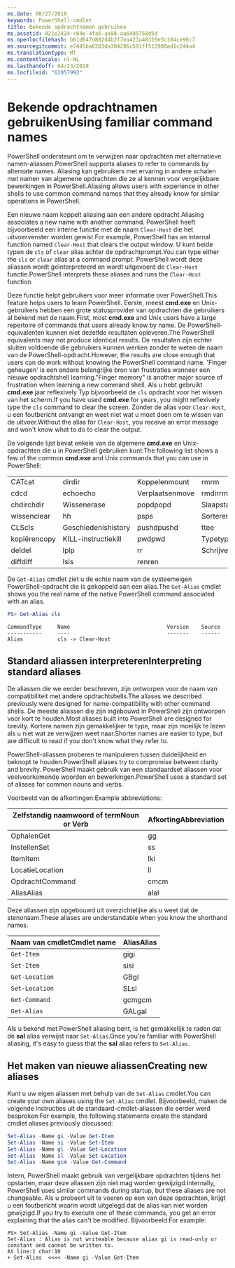 ```yaml
---
ms.date: 08/27/2018
keywords: PowerShell-cmdlet
title: Bekende opdrachtnamen gebruiken
ms.assetid: 021e2424-c64e-4fa5-aa98-aa6405758d5d
ms.openlocfilehash: b61d647d882d4b2f7ea423a48319e3c104ce96c7
ms.sourcegitcommit: e7445ba8203da304286c591ff513900ad1c244a4
ms.translationtype: MT
ms.contentlocale: nl-NL
ms.lasthandoff: 04/23/2019
ms.locfileid: "62057992"
---
```

# <a name="using-familiar-command-names"></a><span data-ttu-id="f5c27-103">Bekende opdrachtnamen gebruiken</span><span class="sxs-lookup"><span data-stu-id="f5c27-103">Using familiar command names</span></span>

<span data-ttu-id="f5c27-104">PowerShell ondersteunt om te verwijzen naar opdrachten met alternatieve namen-aliassen.</span><span class="sxs-lookup"><span data-stu-id="f5c27-104">PowerShell supports aliases to refer to commands by alternate names.</span></span> <span data-ttu-id="f5c27-105">Aliasing kan gebruikers met ervaring in andere schalen met namen van algemene opdrachten die ze al kennen voor vergelijkbare bewerkingen in PowerShell.</span><span class="sxs-lookup"><span data-stu-id="f5c27-105">Aliasing allows users with experience in other shells to use common command names that they already know for similar operations in PowerShell.</span></span>

<span data-ttu-id="f5c27-106">Een nieuwe naam koppelt aliasing aan een andere opdracht.</span><span class="sxs-lookup"><span data-stu-id="f5c27-106">Aliasing associates a new name with another command.</span></span> <span data-ttu-id="f5c27-107">PowerShell heeft bijvoorbeeld een interne functie met de naam `Clear-Host` die het uitvoervenster worden gewist.</span><span class="sxs-lookup"><span data-stu-id="f5c27-107">For example, PowerShell has an internal function named `Clear-Host` that clears the output window.</span></span> <span data-ttu-id="f5c27-108">U kunt beide typen de `cls` of `clear` alias achter de opdrachtprompt.</span><span class="sxs-lookup"><span data-stu-id="f5c27-108">You can type either the `cls` or `clear` alias at a command prompt.</span></span> <span data-ttu-id="f5c27-109">PowerShell wordt deze aliassen wordt geïnterpreteerd en wordt uitgevoerd de `Clear-Host` functie.</span><span class="sxs-lookup"><span data-stu-id="f5c27-109">PowerShell interprets these aliases and runs the `Clear-Host` function.</span></span>

<span data-ttu-id="f5c27-110">Deze functie helpt gebruikers voor meer informatie over PowerShell.</span><span class="sxs-lookup"><span data-stu-id="f5c27-110">This feature helps users to learn PowerShell.</span></span> <span data-ttu-id="f5c27-111">Eerste, meest **cmd.exe** en Unix-gebruikers hebben een grote statusprovider van opdrachten die gebruikers al bekend met de naam.</span><span class="sxs-lookup"><span data-stu-id="f5c27-111">First, most **cmd.exe** and Unix users have a large repertoire of commands that users already know by name.</span></span> <span data-ttu-id="f5c27-112">De PowerShell-equivalenten kunnen niet dezelfde resultaten opleveren.</span><span class="sxs-lookup"><span data-stu-id="f5c27-112">The PowerShell equivalents may not produce identical results.</span></span> <span data-ttu-id="f5c27-113">De resultaten zijn echter sluiten voldoende die gebruikers kunnen werken zonder te weten de naam van de PowerShell-opdracht.</span><span class="sxs-lookup"><span data-stu-id="f5c27-113">However, the results are close enough that users can do work without knowing the PowerShell command name.</span></span> <span data-ttu-id="f5c27-114">'Finger geheugen' is een andere belangrijke bron van frustraties wanneer een nieuwe opdrachtshell learning.</span><span class="sxs-lookup"><span data-stu-id="f5c27-114">"Finger memory" is another major source of frustration when learning a new command shell.</span></span> <span data-ttu-id="f5c27-115">Als u hebt gebruikt **cmd.exe** jaar reflexively Typ bijvoorbeeld de `cls` opdracht voor het wissen van het scherm.</span><span class="sxs-lookup"><span data-stu-id="f5c27-115">If you have used **cmd.exe** for years, you might reflexively type the `cls` command to clear the screen.</span></span> <span data-ttu-id="f5c27-116">Zonder de alias voor `Clear-Host`, u een foutbericht ontvangt en weet niet wat u moet doen om te wissen van de uitvoer.</span><span class="sxs-lookup"><span data-stu-id="f5c27-116">Without the alias for `Clear-Host`, you receive an error message and won't know what to do to clear the output.</span></span>

<span data-ttu-id="f5c27-117">De volgende lijst bevat enkele van de algemene **cmd.exe** en Unix-opdrachten die u in PowerShell gebruiken kunt:</span><span class="sxs-lookup"><span data-stu-id="f5c27-117">The following list shows a few of the common **cmd.exe** and Unix commands that you can use in PowerShell:</span></span>

|||||
|-|-|-|-|
|<span data-ttu-id="f5c27-118">CAT</span><span class="sxs-lookup"><span data-stu-id="f5c27-118">cat</span></span>|<span data-ttu-id="f5c27-119">dir</span><span class="sxs-lookup"><span data-stu-id="f5c27-119">dir</span></span>|<span data-ttu-id="f5c27-120">Koppelen</span><span class="sxs-lookup"><span data-stu-id="f5c27-120">mount</span></span>|<span data-ttu-id="f5c27-121">rm</span><span class="sxs-lookup"><span data-stu-id="f5c27-121">rm</span></span>|
|<span data-ttu-id="f5c27-122">cd</span><span class="sxs-lookup"><span data-stu-id="f5c27-122">cd</span></span>|<span data-ttu-id="f5c27-123">echo</span><span class="sxs-lookup"><span data-stu-id="f5c27-123">echo</span></span>|<span data-ttu-id="f5c27-124">Verplaatsen</span><span class="sxs-lookup"><span data-stu-id="f5c27-124">move</span></span>|<span data-ttu-id="f5c27-125">rmdir</span><span class="sxs-lookup"><span data-stu-id="f5c27-125">rmdir</span></span>|
|<span data-ttu-id="f5c27-126">chdir</span><span class="sxs-lookup"><span data-stu-id="f5c27-126">chdir</span></span>|<span data-ttu-id="f5c27-127">Wissen</span><span class="sxs-lookup"><span data-stu-id="f5c27-127">erase</span></span>|<span data-ttu-id="f5c27-128">popd</span><span class="sxs-lookup"><span data-stu-id="f5c27-128">popd</span></span>|<span data-ttu-id="f5c27-129">Slaapstand</span><span class="sxs-lookup"><span data-stu-id="f5c27-129">sleep</span></span>|
|<span data-ttu-id="f5c27-130">wissen</span><span class="sxs-lookup"><span data-stu-id="f5c27-130">clear</span></span>|<span data-ttu-id="f5c27-131">h</span><span class="sxs-lookup"><span data-stu-id="f5c27-131">h</span></span>|<span data-ttu-id="f5c27-132">ps</span><span class="sxs-lookup"><span data-stu-id="f5c27-132">ps</span></span>|<span data-ttu-id="f5c27-133">Sorteren</span><span class="sxs-lookup"><span data-stu-id="f5c27-133">sort</span></span>|
|<span data-ttu-id="f5c27-134">CLS</span><span class="sxs-lookup"><span data-stu-id="f5c27-134">cls</span></span>|<span data-ttu-id="f5c27-135">Geschiedenis</span><span class="sxs-lookup"><span data-stu-id="f5c27-135">history</span></span>|<span data-ttu-id="f5c27-136">pushd</span><span class="sxs-lookup"><span data-stu-id="f5c27-136">pushd</span></span>|<span data-ttu-id="f5c27-137">t</span><span class="sxs-lookup"><span data-stu-id="f5c27-137">tee</span></span>|
|<span data-ttu-id="f5c27-138">kopiëren</span><span class="sxs-lookup"><span data-stu-id="f5c27-138">copy</span></span>|<span data-ttu-id="f5c27-139">KILL-instructie</span><span class="sxs-lookup"><span data-stu-id="f5c27-139">kill</span></span>|<span data-ttu-id="f5c27-140">pwd</span><span class="sxs-lookup"><span data-stu-id="f5c27-140">pwd</span></span>|<span data-ttu-id="f5c27-141">Type</span><span class="sxs-lookup"><span data-stu-id="f5c27-141">type</span></span>|
|<span data-ttu-id="f5c27-142">del</span><span class="sxs-lookup"><span data-stu-id="f5c27-142">del</span></span>|<span data-ttu-id="f5c27-143">lp</span><span class="sxs-lookup"><span data-stu-id="f5c27-143">lp</span></span>|<span data-ttu-id="f5c27-144">r</span><span class="sxs-lookup"><span data-stu-id="f5c27-144">r</span></span>|<span data-ttu-id="f5c27-145">Schrijven</span><span class="sxs-lookup"><span data-stu-id="f5c27-145">write</span></span>|
|<span data-ttu-id="f5c27-146">diff</span><span class="sxs-lookup"><span data-stu-id="f5c27-146">diff</span></span>|<span data-ttu-id="f5c27-147">ls</span><span class="sxs-lookup"><span data-stu-id="f5c27-147">ls</span></span>|<span data-ttu-id="f5c27-148">ren</span><span class="sxs-lookup"><span data-stu-id="f5c27-148">ren</span></span>||

<span data-ttu-id="f5c27-149">De `Get-Alias` cmdlet ziet u de echte naam van de systeemeigen PowerShell-opdracht die is gekoppeld aan een alias.</span><span class="sxs-lookup"><span data-stu-id="f5c27-149">The `Get-Alias` cmdlet shows you the real name of the native PowerShell command associated with an alias.</span></span>

```powershell
PS> Get-Alias cls
```

```Output
CommandType     Name                               Version    Source
-----------     ----                               -------    ------
Alias           cls -> Clear-Host
```

## <a name="interpreting-standard-aliases"></a><span data-ttu-id="f5c27-150">Standard aliassen interpreteren</span><span class="sxs-lookup"><span data-stu-id="f5c27-150">Interpreting standard aliases</span></span>

<span data-ttu-id="f5c27-151">De aliassen die we eerder beschreven, zijn ontworpen voor de naam van compatibiliteit met andere opdrachtshells.</span><span class="sxs-lookup"><span data-stu-id="f5c27-151">The aliases we described previously were designed for name-compatibility with other command shells.</span></span>
<span data-ttu-id="f5c27-152">De meeste aliassen die zijn ingebouwd in PowerShell zijn ontworpen voor kort te houden.</span><span class="sxs-lookup"><span data-stu-id="f5c27-152">Most aliases built into PowerShell are designed for brevity.</span></span> <span data-ttu-id="f5c27-153">Kortere namen zijn gemakkelijker te type, maar zijn moeilijk te lezen als u niet wat ze verwijzen weet naar.</span><span class="sxs-lookup"><span data-stu-id="f5c27-153">Shorter names are easier to type, but are difficult to read if you don't know what they refer to.</span></span>

<span data-ttu-id="f5c27-154">PowerShell-aliassen proberen te manipuleren tussen duidelijkheid en beknopt te houden.</span><span class="sxs-lookup"><span data-stu-id="f5c27-154">PowerShell aliases try to compromise between clarity and brevity.</span></span> <span data-ttu-id="f5c27-155">PowerShell maakt gebruik van een standaardset aliassen voor veelvoorkomende woorden en bewerkingen.</span><span class="sxs-lookup"><span data-stu-id="f5c27-155">PowerShell uses a standard set of aliases for common nouns and verbs.</span></span>

<span data-ttu-id="f5c27-156">Voorbeeld van de afkortingen:</span><span class="sxs-lookup"><span data-stu-id="f5c27-156">Example abbreviations:</span></span>

| <span data-ttu-id="f5c27-157">Zelfstandig naamwoord of term</span><span class="sxs-lookup"><span data-stu-id="f5c27-157">Noun or Verb</span></span> | <span data-ttu-id="f5c27-158">Afkorting</span><span class="sxs-lookup"><span data-stu-id="f5c27-158">Abbreviation</span></span> |
|--------------|--------------|
| <span data-ttu-id="f5c27-159">Ophalen</span><span class="sxs-lookup"><span data-stu-id="f5c27-159">Get</span></span>          | <span data-ttu-id="f5c27-160">g</span><span class="sxs-lookup"><span data-stu-id="f5c27-160">g</span></span>            |
| <span data-ttu-id="f5c27-161">Instellen</span><span class="sxs-lookup"><span data-stu-id="f5c27-161">Set</span></span>          | <span data-ttu-id="f5c27-162">s</span><span class="sxs-lookup"><span data-stu-id="f5c27-162">s</span></span>            |
| <span data-ttu-id="f5c27-163">Item</span><span class="sxs-lookup"><span data-stu-id="f5c27-163">Item</span></span>         | <span data-ttu-id="f5c27-164">Ik</span><span class="sxs-lookup"><span data-stu-id="f5c27-164">i</span></span>            |
| <span data-ttu-id="f5c27-165">Locatie</span><span class="sxs-lookup"><span data-stu-id="f5c27-165">Location</span></span>     | <span data-ttu-id="f5c27-166">l</span><span class="sxs-lookup"><span data-stu-id="f5c27-166">l</span></span>            |
| <span data-ttu-id="f5c27-167">Opdracht</span><span class="sxs-lookup"><span data-stu-id="f5c27-167">Command</span></span>      | <span data-ttu-id="f5c27-168">cm</span><span class="sxs-lookup"><span data-stu-id="f5c27-168">cm</span></span>           |
| <span data-ttu-id="f5c27-169">Alias</span><span class="sxs-lookup"><span data-stu-id="f5c27-169">Alias</span></span>        | <span data-ttu-id="f5c27-170">al</span><span class="sxs-lookup"><span data-stu-id="f5c27-170">al</span></span>           |

<span data-ttu-id="f5c27-171">Deze aliassen zijn opgebouwd uit overzichtelijke als u weet dat de stenonaam.</span><span class="sxs-lookup"><span data-stu-id="f5c27-171">These aliases are understandable when you know the shorthand names.</span></span>

| <span data-ttu-id="f5c27-172">Naam van cmdlet</span><span class="sxs-lookup"><span data-stu-id="f5c27-172">Cmdlet name</span></span>    | <span data-ttu-id="f5c27-173">Alias</span><span class="sxs-lookup"><span data-stu-id="f5c27-173">Alias</span></span> |
|----------------|-------|
| `Get-Item`     | <span data-ttu-id="f5c27-174">gi</span><span class="sxs-lookup"><span data-stu-id="f5c27-174">gi</span></span>    |
| `Set-Item`     | <span data-ttu-id="f5c27-175">si</span><span class="sxs-lookup"><span data-stu-id="f5c27-175">si</span></span>    |
| `Get-Location` | <span data-ttu-id="f5c27-176">GB</span><span class="sxs-lookup"><span data-stu-id="f5c27-176">gl</span></span>    |
| `Set-Location` | <span data-ttu-id="f5c27-177">SL</span><span class="sxs-lookup"><span data-stu-id="f5c27-177">sl</span></span>    |
| `Get-Command`  | <span data-ttu-id="f5c27-178">gcm</span><span class="sxs-lookup"><span data-stu-id="f5c27-178">gcm</span></span>   |
| `Get-Alias`    | <span data-ttu-id="f5c27-179">GAL</span><span class="sxs-lookup"><span data-stu-id="f5c27-179">gal</span></span>   |

<span data-ttu-id="f5c27-180">Als u bekend met PowerShell aliasing bent, is het gemakkelijk te raden dat de **sal** alias verwijst naar `Set-Alias`.</span><span class="sxs-lookup"><span data-stu-id="f5c27-180">Once you're familiar with PowerShell aliasing, it's easy to guess that the **sal** alias refers to `Set-Alias`.</span></span>

## <a name="creating-new-aliases"></a><span data-ttu-id="f5c27-181">Het maken van nieuwe aliassen</span><span class="sxs-lookup"><span data-stu-id="f5c27-181">Creating new aliases</span></span>

<span data-ttu-id="f5c27-182">Kunt u uw eigen aliassen met behulp van de `Set-Alias` cmdlet.</span><span class="sxs-lookup"><span data-stu-id="f5c27-182">You can create your own aliases using the `Set-Alias` cmdlet.</span></span> <span data-ttu-id="f5c27-183">Bijvoorbeeld, maken de volgende instructies uit de standaard-cmdlet-aliassen die eerder werd besproken:</span><span class="sxs-lookup"><span data-stu-id="f5c27-183">For example, the following statements create the standard cmdlet aliases previously discussed:</span></span>

```powershell
Set-Alias -Name gi -Value Get-Item
Set-Alias -Name si -Value Set-Item
Set-Alias -Name gl -Value Get-Location
Set-Alias -Name sl -Value Set-Location
Set-Alias -Name gcm -Value Get-Command
```

<span data-ttu-id="f5c27-184">Intern, PowerShell maakt gebruik van vergelijkbare opdrachten tijdens het opstarten, maar deze aliassen zijn niet mag worden gewijzigd.</span><span class="sxs-lookup"><span data-stu-id="f5c27-184">Internally, PowerShell uses similar commands during startup, but these aliases are not changeable.</span></span>
<span data-ttu-id="f5c27-185">Als u probeert uit te voeren op een van deze opdrachten, krijgt u een foutbericht waarin wordt uitgelegd dat de alias kan niet worden gewijzigd.</span><span class="sxs-lookup"><span data-stu-id="f5c27-185">If you try to execute one of these commands, you get an error explaining that the alias can't be modified.</span></span> <span data-ttu-id="f5c27-186">Bijvoorbeeld:</span><span class="sxs-lookup"><span data-stu-id="f5c27-186">For example:</span></span>

```
PS> Set-Alias -Name gi -Value Get-Item
Set-Alias : Alias is not writeable because alias gi is read-only or constant and cannot be written to.
At line:1 char:10
+ Set-Alias  <<<< -Name gi -Value Get-Item
```
